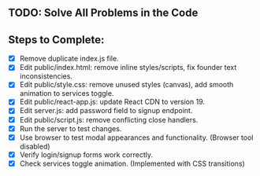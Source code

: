 ## TODO: Solve All Problems in the Code

## Steps to Complete:
- [x] Remove duplicate index.js file.
- [x] Edit public/index.html: remove inline styles/scripts, fix founder text inconsistencies.
- [x] Edit public/style.css: remove unused styles (canvas), add smooth animation to services toggle.
- [x] Edit public/react-app.js: update React CDN to version 19.
- [x] Edit server.js: add password field to signup endpoint.
- [x] Edit public/script.js: remove conflicting close handlers.
- [x] Run the server to test changes.
- [x] Use browser to test modal appearances and functionality. (Browser tool disabled)
- [x] Verify login/signup forms work correctly.
- [x] Check services toggle animation. (Implemented with CSS transitions)
